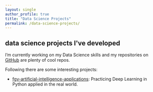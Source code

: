 ```yaml
---
layout: single
author_profile: true
title: "Data Science Projects"
permalink: /data-science-projects/
---
```


## data science projects I've developed

I’m currently working on my Data Science skills and my repositories on <a href="https://github.com/ldaniel?tab=repositories">GitHub</a> are plenty of cool repos.

Following there are some interesting projects:

<ul>
  <li><a href="https://github.com/ldaniel/fgv-artificial-intelligence-applications" target="_blank">fgv-artificial-intelligence-applications</a>: Practicing Deep Learning in Python applied in the real world.</li>
</ul>

